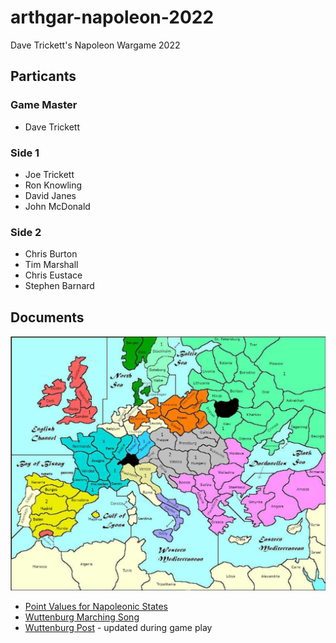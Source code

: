 # arthgar-napoleon-2022
Dave Trickett's Napoleon Wargame 2022

## Particants

### Game Master

* Dave Trickett

### Side 1

* Joe Trickett
* Ron Knowling
* David Janes
* John McDonald

### Side 2

* Chris Burton
* Tim Marshall
* Chris Eustace
* Stephen Barnard

## Documents
![Europe Points Map](photos/EuropePointsMap.jpg)

* [Point Values for Napoleonic States](./Points.pdf)
* [Wuttenburg Marching Song](./WuttenburgMarchingSong.pdf)
* [Wuttenburg Post](./WuttenburgPost.pdf) - updated during game play
